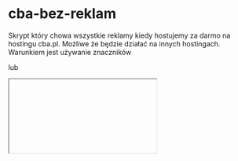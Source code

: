 # cba-bez-reklam

Skrypt który chowa wszystkie reklamy kiedy
hostujemy za darmo na hostingu cba.pl.
Możliwe że będzie działać na innych hostingach.
Warunkiem jest używanie znaczników <div> lub
<iframe> przez hosting.

Pamiętaj by skrypt umieścić na końcu strony
i aby dodać te znaczniki:

<div id="stop_reklam"></div>
<kod strony>
<div id="start_reklam"></div>

Pokazują one skryptowi gdzie znajduje
się kod strony.
